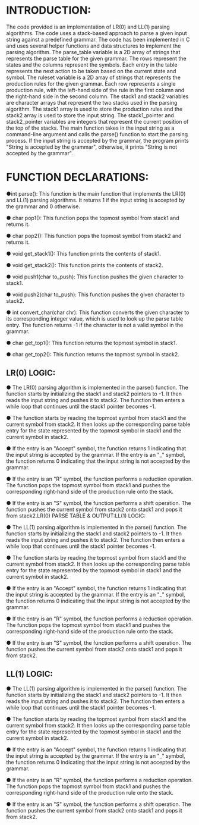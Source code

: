 # INTRODUCTION:
The code provided is an implementation of LR(0) and LL(1) parsing algorithms. The code
uses a stack-based approach to parse a given input string against a predefined grammar. The code has
been implemented in C and uses several helper functions and data structures to implement the parsing
algorithm.
The parse_table variable is a 2D array of strings that represents the parse table for the given
grammar. The rows represent the states and the columns represent the symbols. Each entry in the table
represents the next action to be taken based on the current state and symbol.
The ruleset variable is a 2D array of strings that represents the production rules for the given
grammar. Each row represents a single production rule, with the left-hand side of the rule in the first
column and the right-hand side in the second column.
The stack1 and stack2 variables are character arrays that represent the two stacks used in the
parsing algorithm. The stack1 array is used to store the production rules and the stack2 array is used to
store the input string.
The stack1_pointer and stack2_pointer variables are integers that represent the current
position of the top of the stacks.
The main function takes in the input string as a command-line argument and calls the parse()
function to start the parsing process. If the input string is accepted by the grammar, the program prints
"String is accepted by the grammar", otherwise, it prints "String is not accepted by the grammar".

# FUNCTION DECLARATIONS:
●int parse(): This function is the main function that implements the LR(0) and LL(1) parsing
algorithms. It returns 1 if the input string is accepted by the grammar and 0 otherwise.

● char pop1(): This function pops the topmost symbol from stack1 and returns it.

● char pop2(): This function pops the topmost symbol from stack2 and returns it.

● void get_stack1(): This function prints the contents of stack1.

● void get_stack2(): This function prints the contents of stack2.

● void push1(char to_push): This function pushes the given character to stack1.

● void push2(char to_push): This function pushes the given character to stack2.

● int convert_char(char chr): This function converts the given character to its corresponding
integer value, which is used to look up the parse table entry. The function returns -1 if the
character is not a valid symbol in the grammar.

● char get_top1(): This function returns the topmost symbol in stack1.

● char get_top2(): This function returns the topmost symbol in stack2.


## LR(0) LOGIC:
● The LR(0) parsing algorithm is implemented in the parse() function. The function starts by
initializing the stack1 and stack2 pointers to -1. It then reads the input string and pushes it to
stack2. The function then enters a while loop that continues until the stack1 pointer becomes
-1.

● The function starts by reading the topmost symbol from stack1 and the current symbol from
stack2. It then looks up the corresponding parse table entry for the state represented by the
topmost symbol in stack1 and the current symbol in stack2.

● If the entry is an "Accept" symbol, the function returns 1 indicating that the input string is
accepted by the grammar. If the entry is an "_" symbol, the function returns 0 indicating that
the input string is not accepted by the grammar.

● If the entry is an "R" symbol, the function performs a reduction operation. The function pops
the topmost symbol from stack1 and pushes the corresponding right-hand side of the
production rule onto the stack.

● If the entry is an "S" symbol, the function performs a shift operation. The function pushes the
current symbol from stack2 onto stack1 and pops it from stack2.LR(0) PARSE TABLE & OUTPUT:LL(1) LOGIC:

● The LL(1) parsing algorithm is implemented in the parse() function. The function starts by
initializing the stack1 and stack2 pointers to -1. It then reads the input string and pushes it to
stack2. The function then enters a while loop that continues until the stack1 pointer becomes
-1.

● The function starts by reading the topmost symbol from stack1 and the current symbol from
stack2. It then looks up the corresponding parse table entry for the state represented by the
topmost symbol in stack1 and the current symbol in stack2.

● If the entry is an "Accept" symbol, the function returns 1 indicating that the input string is
accepted by the grammar. If the entry is an "_" symbol, the function returns 0 indicating that
the input string is not accepted by the grammar.

● If the entry is an "R" symbol, the function performs a reduction operation. The function pops
the topmost symbol from stack1 and pushes the corresponding right-hand side of the
production rule onto the stack.

● If the entry is an "S" symbol, the function performs a shift operation. The function pushes the
current symbol from stack2 onto stack1 and pops it from stack2.

## LL(1) LOGIC:

● The LL(1) parsing algorithm is implemented in the parse() function. The function starts by
initializing the stack1 and stack2 pointers to -1. It then reads the input string and pushes it to
stack2. The function then enters a while loop that continues until the stack1 pointer becomes
-1.

● The function starts by reading the topmost symbol from stack1 and the current symbol from
stack2. It then looks up the corresponding parse table entry for the state represented by the
topmost symbol in stack1 and the current symbol in stack2.

● If the entry is an "Accept" symbol, the function returns 1 indicating that the input string is
accepted by the grammar. If the entry is an "_" symbol, the function returns 0 indicating that
the input string is not accepted by the grammar.

● If the entry is an "R" symbol, the function performs a reduction operation. The function pops
the topmost symbol from stack1 and pushes the corresponding right-hand side of the
production rule onto the stack.

● If the entry is an "S" symbol, the function performs a shift operation. The function pushes the
current symbol from stack2 onto stack1 and pops it from stack2.
